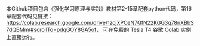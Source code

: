 本Github项目包含《强化学习原理与实践》教材第2-15章配套python代码，第16章配套代码见链接：https://colab.research.google.com/drive/1zcjXPCeN7QfN22KGG3q78nXBbS7dQBMm\#scrollTo=pdqGOY8GA5of， 可在免费的 Tesla T4 谷歌 Colab 实例上直接运行。
